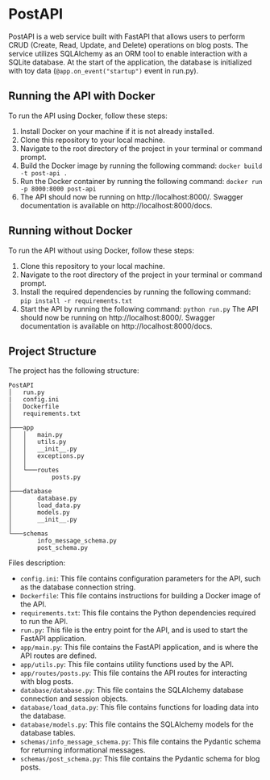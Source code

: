 # PostAPI

PostAPI is a web service built with FastAPI that allows users to perform CRUD (Create, Read, Update, and Delete) operations on blog posts. The service utilizes SQLAlchemy as an ORM tool to enable interaction with a SQLite database. At the start of the application, the database is initialized with toy data (`@app.on_event("startup")` event in run.py).

## Running the API with Docker

To run the API using Docker, follow these steps:

1. Install Docker on your machine if it is not already installed.
2. Clone this repository to your local machine.
3. Navigate to the root directory of the project in your terminal or command prompt.
4. Build the Docker image by running the following command: ```docker build -t post-api .```
5. Run the Docker container by running the following command: ```docker run -p 8000:8000 post-api```
6. The API should now be running on http://localhost:8000/. Swagger documentation is available on http://localhost:8000/docs.

## Running without Docker
To run the API without using Docker, follow these steps:

1. Clone this repository to your local machine.
2. Navigate to the root directory of the project in your terminal or command prompt.
3. Install the required dependencies by running the following command: ```pip install -r requirements.txt```
4. Start the API by running the following command: ```python run.py```
The API should now be running on http://localhost:8000/. Swagger documentation is available on http://localhost:8000/docs.

## Project Structure

The project has the following structure:
```
PostAPI
│   run.py
|   config.ini
│   Dockerfile
│   requirements.txt
│  
├───app
│   │   main.py
│   │   utils.py
│   │   __init__.py
│   │   exceptions.py
│   │    
│   └───routes
│           posts.py
│
├───database
│       database.py
│       load_data.py
│       models.py
│       __init__.py
│
└───schemas
        info_message_schema.py
        post_schema.py
```

Files description:

- `config.ini`: This file contains configuration parameters for the API, such as the database connection string.
- `Dockerfile`: This file contains instructions for building a Docker image of the API.
- `requirements.txt`: This file contains the Python dependencies required to run the API.
- `run.py`: This file is the entry point for the API, and is used to start the FastAPI application.
- `app/main.py`: This file contains the FastAPI application, and is where the API routes are defined.
- `app/utils.py`: This file contains utility functions used by the API.
- `app/routes/posts.py`: This file contains the API routes for interacting with blog posts.
- `database/database.py`: This file contains the SQLAlchemy database connection and session objects.
- `database/load_data.py`: This file contains functions for loading data into the database.
- `database/models.py`: This file contains the SQLAlchemy models for the database tables.
- `schemas/info_message_schema.py`: This file contains the Pydantic schema for returning informational messages.
- `schemas/post_schema.py`: This file contains the Pydantic schema for blog posts.

